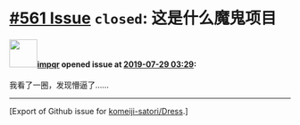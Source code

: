 # [\#561 Issue](https://github.com/komeiji-satori/Dress/issues/561) `closed`: 这是什么魔鬼项目

#### <img src="https://avatars.githubusercontent.com/u/26809803?u=163210ae6edecace7b4b97c2f3d37a1bf4081744&v=4" width="50">[impqr](https://github.com/impqr) opened issue at [2019-07-29 03:29](https://github.com/komeiji-satori/Dress/issues/561):

我看了一圈，发现懵逼了……




-------------------------------------------------------------------------------



[Export of Github issue for [komeiji-satori/Dress](https://github.com/komeiji-satori/Dress).]
